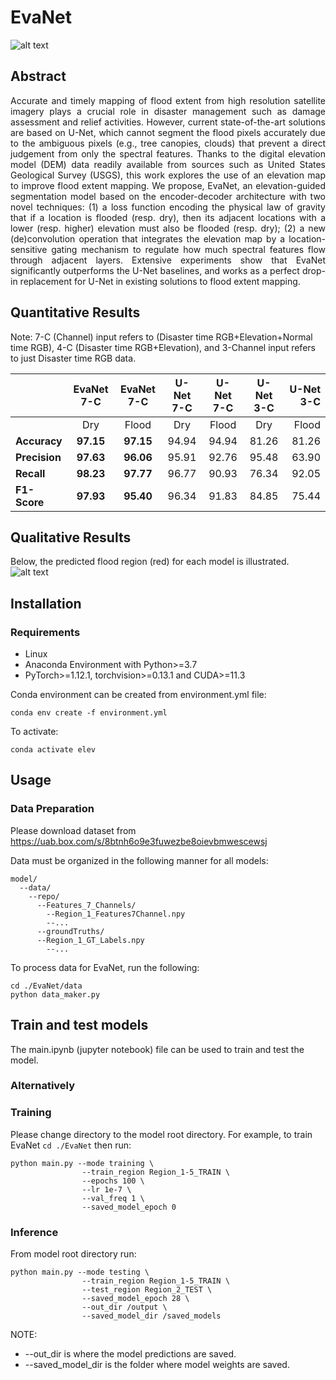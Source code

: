 # EvaNet

![alt text](https://ik.imagekit.io/lur4324m4/architecture.png?ik-sdk-version=javascript-1.4.3&updatedAt=1668633357848?raw=true)

## Abstract
<p align="justify">
Accurate and timely mapping of flood extent from high resolution satellite imagery plays a crucial role in disaster management such as damage assessment and relief activities. However, current state-of-the-art solutions are based on U-Net, which cannot segment the flood pixels accurately due to the ambiguous pixels (e.g., tree canopies, clouds) that prevent a direct judgement from only the spectral features. Thanks to the digital elevation model (DEM) data readily available from sources such as United States Geological Survey (USGS), this work explores the use of an elevation map to improve flood extent mapping. We propose, EvaNet, an elevation-guided segmentation model based on the encoder-decoder architecture with two novel techniques: (1) a loss function encoding the physical law of gravity that if a location is flooded (resp. dry), then its adjacent locations with a lower (resp. higher) elevation must also be flooded (resp. dry); (2) a new (de)convolution operation that integrates the elevation map by a location-sensitive gating mechanism to regulate how much spectral features flow through adjacent layers. Extensive experiments show that EvaNet significantly outperforms the U-Net baselines, and works as a perfect drop-in replacement for U-Net in existing solutions to flood extent mapping.
</p>

## Quantitative Results
Note: 7-C (Channel) input refers to (Disaster time RGB+Elevation+Normal time RGB), 4-C (Disaster time RGB+Elevation), and 3-Channel input refers to just Disaster time RGB data.

|               |EvaNet 7-C |EvaNet 7-C  | U-Net 7-C | U-Net 7-C | U-Net 3-C| U-Net 3-C|
|     :---      | :---:     |     :---:  | :---:     |   :---:   | :---:   |     ---:  |
|               |  Dry      |     Flood  |  Dry      |  Flood    |  Dry    |   Flood  |
| **Accuracy**  | **97.15** | **97.15** | 94.94     |   94.94   | 81.26   |  81.26   |
| **Precision** | **97.63** |   **96.06**   | 95.91     | 92.76 | 95.48   |  63.90   |
| **Recall**    | **98.23**    | **97.77**  | 96.77 |   90.93   | 76.34   |  92.05   |
| **F1-Score**  | **97.93** | **95.40** | 96.34     |   91.83   | 84.85   |  75.44   |

## Qualitative Results
Below, the predicted flood region (red) for each model is illustrated. 
![alt text](https://ik.imagekit.io/lur4324m4/Results_2.png?ik-sdk-version=javascript-1.4.3&updatedAt=1678232893516?raw=true)

## Installation
### Requirements
* Linux
* Anaconda Environment with Python>=3.7
* PyTorch>=1.12.1, torchvision>=0.13.1 and CUDA>=11.3

Conda environment can be created from environment.yml file: 
```
conda env create -f environment.yml
```
To activate: 
```
conda activate elev
```

## Usage
### Data Preparation
Please download dataset from https://uab.box.com/s/8btnh6o9e3fuwezbe8oievbmwescewsj

Data must be organized in the following manner for all models:
```
model/
  --data/
    --repo/
      --Features_7_Channels/
        --Region_1_Features7Channel.npy
        --...
      --groundTruths/
      --Region_1_GT_Labels.npy
        --...
```

To process data for EvaNet, run the following:
```
cd ./EvaNet/data
python data_maker.py
```

## Train and test models
The main.ipynb (jupyter notebook) file can be used to train and test the model.


### Alternatively
### Training
Please change directory to the model root directory. For example, to train EvaNet `cd ./EvaNet` then run:
```
python main.py --mode training \
                --train_region Region_1-5_TRAIN \
                --epochs 100 \
                --lr 1e-7 \
                --val_freq 1 \
                --saved_model_epoch 0
```


### Inference
From model root directory run: 
```
python main.py --mode testing \
                --train_region Region_1-5_TRAIN \
                --test_region Region_2_TEST \
                --saved_model_epoch 28 \
                --out_dir /output \
                --saved_model_dir /saved_models 
```
NOTE:
- --out_dir is where the model predictions are saved.
- --saved_model_dir is the folder where model weights are saved.
